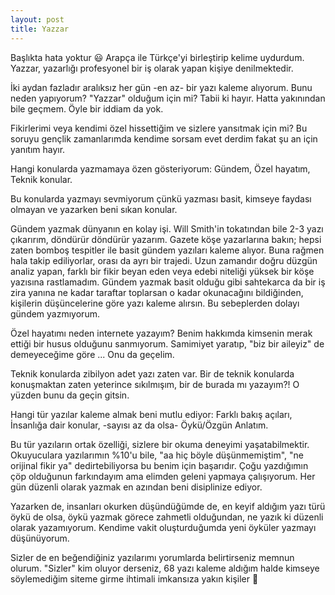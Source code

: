 ```yaml
---
layout: post
title: Yazzar
---
```


Başlıkta hata yoktur 😃 Arapça ile Türkçe'yi birleştirip kelime uydurdum. Yazzar, yazarlığı profesyonel bir iş olarak yapan kişiye denilmektedir.

İki aydan fazladır aralıksız her gün -en az- bir yazı kaleme alıyorum. Bunu neden yapıyorum? "Yazzar" olduğum için mi? Tabii ki hayır. Hatta yakınından bile geçmem. Öyle bir iddiam da yok.

Fikirlerimi veya kendimi özel hissettiğim ve sizlere yansıtmak için mi? Bu soruyu gençlik zamanlarımda kendime sorsam evet derdim fakat şu an için yanıtım hayır.

Hangi konularda yazmamaya özen gösteriyorum: Gündem, Özel hayatım, Teknik konular.

Bu konularda yazmayı sevmiyorum çünkü yazması basit, kimseye faydası olmayan ve yazarken beni sıkan konular. 

Gündem yazmak dünyanın en kolay işi. Will Smith'in tokatından bile 2-3 yazı çıkarırım, döndürür döndürür yazarım. Gazete köşe yazarlarına bakın; hepsi zaten bomboş tespitler ile basit gündem yazıları kaleme alıyor. Buna rağmen hala takip ediliyorlar, orası da ayrı bir trajedi. Uzun zamandır doğru düzgün analiz yapan, farklı bir fikir beyan eden veya edebi niteliği yüksek bir köşe yazısına rastlamadım. Gündem yazmak basit olduğu gibi sahtekarca da bir iş zira yanına ne kadar taraftar toplarsan o kadar okunacağını bildiğinden, kişilerin düşüncelerine göre yazı kaleme alırsın. Bu sebeplerden dolayı gündem yazmıyorum.

Özel hayatımı neden internete yazayım? Benim hakkımda kimsenin merak ettiği bir husus olduğunu sanmıyorum. Samimiyet yaratıp, "biz bir aileyiz" de demeyeceğime göre ... Onu da geçelim.

Teknik konularda zibilyon adet yazı zaten var. Bir de teknik konularda konuşmaktan zaten yeterince sıkılmışım, bir de burada mı yazayım?! O yüzden bunu da geçin gitsin.

Hangi tür yazılar kaleme almak beni mutlu ediyor: Farklı bakış açıları, İnsanlığa dair konular, -sayısı az da olsa- Öykü/Özgün Anlatım.

Bu tür yazıların ortak özelliği, sizlere bir okuma deneyimi yaşatabilmektir. Okuyuculara yazılarımın %10'u bile, "aa hiç böyle düşünmemiştim", "ne orijinal fikir ya" dedirtebiliyorsa bu benim için başarıdır. Çoğu yazdığımın çöp olduğunun farkındayım ama elimden geleni yapmaya çalışıyorum. Her gün düzenli olarak yazmak en azından beni disiplinize ediyor.

Yazarken de, insanları okurken düşündüğümde de, en keyif aldığım yazı türü öykü de olsa, öykü yazmak görece zahmetli olduğundan, ne yazık ki düzenli olarak yazamıyorum. Kendime vakit oluşturduğumda yeni öyküler yazmayı düşünüyorum.

Sizler de en beğendiğiniz yazılarımı yorumlarda belirtirseniz memnun olurum. "Sizler" kim oluyor derseniz, 68 yazı kaleme aldığım halde kimseye söylemediğim siteme girme ihtimali imkansıza yakın kişiler 🐇